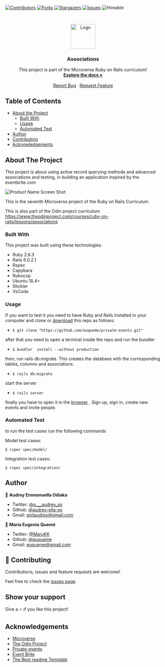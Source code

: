 <!--
*** Thanks for checking out this README Template. If you have a suggestion that would
*** make this better, please fork the repo and create a pull request or simply open
*** an issue with the tag "enhancement".
*** Thanks again! Now go create something AMAZING! :D
-->

<!-- PROJECT SHIELDS -->
<!--
*** I'm using markdown "reference style" links for readability.
*** Reference links are enclosed in brackets [ ] instead of parentheses ( ).
*** See the bottom of this document for the declaration of the reference variables
*** for contributors-url, forks-url, etc. This is an optional, concise syntax you may use.
*** https://www.markdownguide.org/basic-syntax/#reference-style-links
-->
[![Contributors][contributors-shield]][contributors-url]
[![Forks][forks-shield]][forks-url]
[![Stargazers][stars-shield]][stars-url]
[![Issues][issues-shield]][issues-url]
![Hireable](https://cdn.rawgit.com/hiendv/hireable/master/styles/default/yes.svg)

<!-- PROJECT LOGO -->
<br />
<p align="center">
  <a href="https://github.com/euqueme/private-events">
    <img src="https://raw.githubusercontent.com/euqueme/toy-app/master/app/assets/images/mLogo.png" alt="Logo" width="80" height="80">
  </a>

  <h3 align="center">Associations</h3>

  <p align="center">
    This project is part of the Microverse Ruby on Rails curriculum!
    <br />
    <a href="https://github.com/euqueme/private-events"><strong>Explore the docs »</strong></a>
    <br />
    <br />
    <a href="https://github.com/euqueme/private-events/issues">Report Bug</a>
    ·
    <a href="https://github.com/euqueme/private-events/issues">Request Feature</a>
  </p>
</p>

<!-- TABLE OF CONTENTS -->
## Table of Contents

* [About the Project](#about-the-project)
  * [Built With](#built-with)
  * [Usage](#usage)
  * [Automated Test](#automated-test)
* [Author](#author)
* [Contributing](#contributing)
* [Acknowledgements](#acknowledgements)

<!-- ABOUT THE PROJECT -->
## About The Project

This project is about using active record querying methods and advanced associations and testing, in building an application inspired by the eventbrite.com

![Product Name Screen Shot][product-screenshot]

This is the seventh Microverse project of the Ruby on Rails Curriculum

This is also part of the Odin project curriculum https://www.theodinproject.com/courses/ruby-on-rails/lessons/associations

### Built With
This project was built using these technologies.
* Ruby 2.6.3
* Rails 6.0.2.1
* Rspec
* Capybara
* Rubocop
* Ubuntu 18.4+
* Stickler
* VsCode

<!-- ABOUT THE PROJECT -->
### Usage

If you want to test it you need to have Ruby and Rails installed in your computer and clone or [download](https://github.com/euqueme/private-events/archive/master.zip) this repo as follows:
* `$ git clone "https://github.com/euqueme/private-events.git"`

after that you need to open a terminal inside the repo and run the bundler
* `$ bundler  install --without production`

then, run rails db:migrate. This creates the database with the corresponding tables, columns and associations.
* `$ rails db:migrate`

start the server
* `$ rails server`

finally you have to open it in the [browser](http://localhost:3000/) , Sign up, sign in, create new events and invite people.

### Automated Test

to run the test cases run the following commands

Model test cases:

```$ rspec spec/model/```

Integration test cases:

```$ rspec spec/integration/```

<!-- CONTACT -->
## Author

👤 **Audrey Emmanuella Odiaka** 
- Twitter: [@o___audrey_xo](https://twitter.com/o___audrey_xo) 
- Github: [@audrey-ella-xo](https://github.com/audrey-ella-xo) 
- Gmail: anitaudrey@gmail.com

👤 **María Eugenia Quemé** 

- Twitter: [@MaruKK](https://twitter.com/MaruKK) 
- Github: [@euqueme](https://github.com/euqueme) 
- Gmail: euqueme@gmail.com

## 🤝 Contributing

Contributions, issues and feature requests are welcome!

Feel free to check the [issues page](https://github.com/euqueme/private-events/issues).

## Show your support

Give a ⭐️ if you like this project!

<!-- ACKNOWLEDGEMENTS -->
## Acknowledgements
* [Microverse](https://www.microverse.org/)
* [The Odin Project](https://www.theodinproject.com/)
* [Private-events](https://github.com/private-events/)
* [Event Brite](https://www.eventbrite.com/)
* [The Best readme Template](https://github.com/othneildrew/Best-README-Template)

<!-- MARKDOWN LINKS & IMAGES -->
<!-- https://www.markdownguide.org/basic-syntax/#reference-style-links -->
[contributors-shield]: https://img.shields.io/github/contributors/euqueme/private-events.svg?style=flat-square
[contributors-url]: https://github.com/euqueme/private-events/graphs/contributors
[forks-shield]: https://img.shields.io/github/forks/euqueme/private-events.svg?style=flat-square
[forks-url]: https://github.com/euqueme/private-events/network/members
[stars-shield]: https://img.shields.io/github/stars/euqueme/private-events.svg?style=flat-square
[stars-url]: https://github.com/euqueme/private-events/stargazers
[issues-shield]: https://img.shields.io/github/issues/euqueme/private-events.svg?style=flat-square
[issues-url]: https://github.com/euqueme/private-events/issues
[product-screenshot]: /app/assets/images/private-events.png
